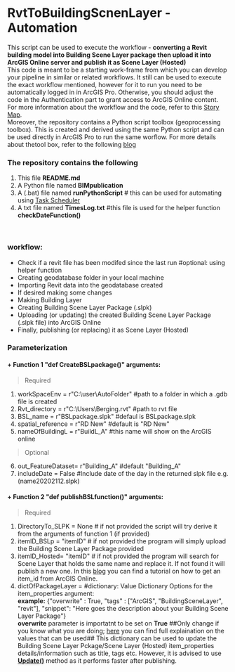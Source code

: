 # RvtToBuildingScnenLayer - Automation
This script can be used to execute the workflow - **converting a Revit building model into Building Scene Layer package then upload it into ArcGIS Online server and publish it as Scene Layer (Hosted)** <br/>
This code is meant to be a starting work-frame from which you can develop your pipeline in similar or related workflows. 
It still can be used to execute the exact workflow mentioned, however for it to run you need to be automatically logged in in ArcGIS Pro. Otherwise, you should adjust the code in the Authentication part to grant access to ArcGIS Online content. For more information about the workflow and the code, refer to this [Story Map](https://storymaps.arcgis.com/stories/3c2c29a8ff544db5a6df94d936430bd6).
<br/>
Moreover, the repository contains a Python script toolbox (geoprocessing toolbox). This is created and derived using the same Python script and can be used directly in ArcGIS Pro to run the same worflow. For more details about thetool box, refer to the following [blog](https://community.esri.com/t5/arcgis-pro-blog/creating-geoprocessing-python-toolboxes-and-automating-your/ba-p/1007339)  

### The repository contains the following 
1. This file **README.md**
2. A Python file named **BIMpublication** 
3. A (.bat) file named **runPythonScript** # this can be used for automating using [Task Scheduler](https://datatofish.com/python-script-windows-scheduler/)
4. A txt file named **TimesLog.txt** #this file is used for the helper function **checkDateFunction()**
<br/>

### **workflow:**
+ Check if a revit file has been modifed since the last run #optional: using helper function
+ Creating geodatabase folder in your local machine
+ Importing Revit data into the geodatabase created
+ If desired making some changes
+ Making Building Layer
+ Creating Building Scene Layer Package (.slpk)
+ Uploading (or updating) the created Building Scene Layer Package (.slpk file) into ArcGIS Online
+ Finally, publishing (or replacing) it as Scene Layer (Hosted) 

### **Parameterization**
#### + Function 1 **"def CreateBSLpackage()"** arguments:
> Required 
  1. workSpaceEnv      = r"C:\user\AutoFolder"   #path to a folder in which a .gdb file is created
  2. Rvt_directory     = r"C:\Users\Berging.rvt" #path to rvt file 
  3. BSL_name          = r"BSLpackage.slpk"  #defaul is BSLpackage.slpk
  4. spatial_reference = r"RD New"               #default is "RD New"
  5. nameOfBuildingL   = r"BuildL_A"             #this name will show on the ArcGIS online 
> Optional
  6. out_FeatureDataset= r"Building_A"           #default "Building_A"
  7. includeDate       = False                   #Include date of the day in the returned slpk file e.g. (name20202112.slpk)
#### + Function 2 **"def publishBSLfunction()"** arguments:
> Required
  1. DirectoryTo_SLPK = None                    # if not provided the script will try derive it from the arguments of function 1 (if provided)
  2. itemID_BSLp  = "itemID"                    # if not provided the program will simply upload the Building Scene Layer Package provided 
  3. itemID_Hosted= "itemID"                    # if not provided the program will search for Scene Layer that holds the same name and replace it. If not found 
  it will publish a new one. In this [blog](https://community.esri.com/t5/arcgis-online-blog/where-can-i-find-the-item-id-for-an-arcgis-online-item/ba-p/890284#:~:text=Find%20the%20Layers%20section%2C%20click,ID%20in%20the%20address%20bar.) you can find a tutorial on how to get an item_id from ArcGIS Online.
  4. dictOfPackageLayer             = #dictionary: Value Dictionary Options for the item_properties argument: <br/> **example:** {"overwrite" : True, "tags" : ["ArcGIS", "BuildingSceneLayer", "revit"], "snippet": "Here goes the description about your Building Scene Layer Package"} <br/>
  **overwrite** parameter is importatnt to be set on **True** ##Only change if you know what you are doing; [here](https://developers.arcgis.com/python/api-reference/arcgis.gis.toc.html#arcgis.gis.ContentManager.add) you can find full explaination on the values that can be used##
  This dictionary can be used to update the Building Scene Layer Pckage/Scene Layer (Hosted) item_properties details/information such as title, tags etc. However, it is advised to use [**Update()**](https://developers.arcgis.com/python/api-reference/arcgis.gis.toc.html#arcgis.gis.ContentManager.add) method as it performs faster after publishing. 

